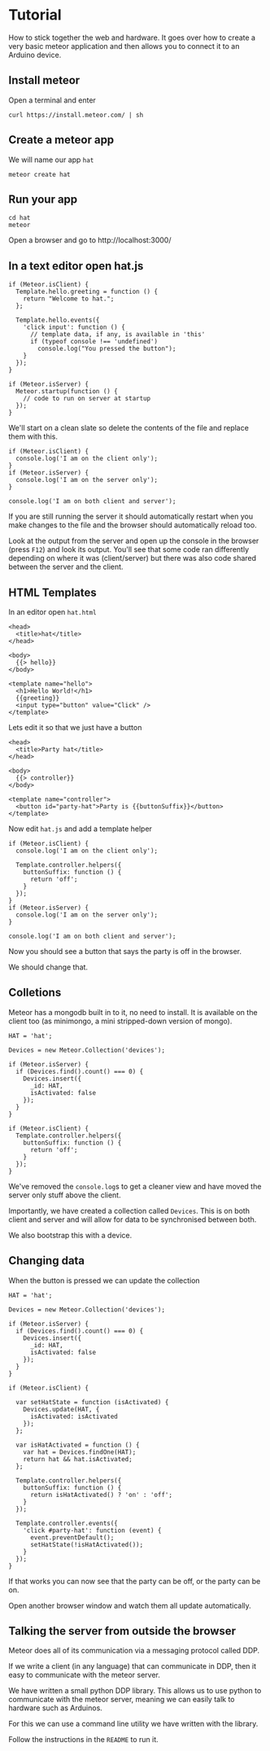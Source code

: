 # Tutorial

How to stick together the web and hardware. It goes over how to create a very
basic meteor application and then allows you to connect it to an Arduino device.

## Install meteor

Open a terminal and enter

    curl https://install.meteor.com/ | sh


## Create a meteor app

We will name our app `hat`

    meteor create hat


## Run your app

    cd hat
    meteor


Open a browser and go to http://localhost:3000/


## In a text editor open hat.js

    if (Meteor.isClient) {
      Template.hello.greeting = function () {
        return "Welcome to hat.";
      };

      Template.hello.events({
        'click input': function () {
          // template data, if any, is available in 'this'
          if (typeof console !== 'undefined')
            console.log("You pressed the button");
        }
      });
    }

    if (Meteor.isServer) {
      Meteor.startup(function () {
        // code to run on server at startup
      });
    }

We'll start on a clean slate so delete the contents of the file and replace them
with this.

    if (Meteor.isClient) {
      console.log('I am on the client only');
    }
    if (Meteor.isServer) {
      console.log('I am on the server only');
    }

    console.log('I am on both client and server');

If you are still running the server it should automatically restart when you
make changes to the file and the browser should automatically reload too.

Look at the output from the server and open up the console in the browser
(press `F12`) and look its output. You'll see that some code ran differently
depending on where it was (client/server) but there was also code shared between
the server and the client.

## HTML Templates

In an editor open `hat.html`

    <head>
      <title>hat</title>
    </head>

    <body>
      {{> hello}}
    </body>

    <template name="hello">
      <h1>Hello World!</h1>
      {{greeting}}
      <input type="button" value="Click" />
    </template>

Lets edit it so that we just have a button

    <head>
      <title>Party hat</title>
    </head>

    <body>
      {{> controller}}
    </body>

    <template name="controller">
      <button id="party-hat">Party is {{buttonSuffix}}</button>
    </template>

Now edit `hat.js` and add a template helper

    if (Meteor.isClient) {
      console.log('I am on the client only');

      Template.controller.helpers({
        buttonSuffix: function () {
          return 'off';
        }
      });
    }
    if (Meteor.isServer) {
      console.log('I am on the server only');
    }

    console.log('I am on both client and server');

Now you should see a button that says the party is off in the browser.

We should change that.


## Colletions

Meteor has a mongodb built in to it, no need to install. It is available on the
client too (as minimongo, a mini stripped-down version of mongo).

    HAT = 'hat';

    Devices = new Meteor.Collection('devices');

    if (Meteor.isServer) {
      if (Devices.find().count() === 0) {
        Devices.insert({
          _id: HAT,
          isActivated: false
        });
      }
    }

    if (Meteor.isClient) {
      Template.controller.helpers({
        buttonSuffix: function () {
          return 'off';
        }
      });
    }

We've removed the `console.log`s to get a cleaner view and have moved the server
only stuff above the client.

Importantly, we have created a collection called `Devices`. This is on both
client and server and will allow for data to be synchronised between both.

We also bootstrap this with a device.

## Changing data

When the button is pressed we can update the collection

    HAT = 'hat';

    Devices = new Meteor.Collection('devices');

    if (Meteor.isServer) {
      if (Devices.find().count() === 0) {
        Devices.insert({
          _id: HAT,
          isActivated: false
        });
      }
    }

    if (Meteor.isClient) {

      var setHatState = function (isActivated) {
        Devices.update(HAT, {
          isActivated: isActivated
        });
      };

      var isHatActivated = function () {
        var hat = Devices.findOne(HAT);
        return hat && hat.isActivated;
      };

      Template.controller.helpers({
        buttonSuffix: function () {
          return isHatActivated() ? 'on' : 'off';
        }
      });

      Template.controller.events({
        'click #party-hat': function (event) {
          event.preventDefault();
          setHatState(!isHatActivated());
        }
      });
    }

If that works you can now see that the party can be off, or the party can be on.

Open another browser window and watch them all update automatically.


## Talking the server from outside the browser

Meteor does all of its communication via a messaging protocol called DDP.

If we write a client (in any language) that can communicate in DDP, then it easy
to communicate with the meteor server.

We have written a small python DDP library. This allows us to use python to
communicate with the meteor server, meaning we can easily talk to hardware such
as Arduinos.

For this we can use a command line utility we have written with the library.

Follow the instructions in the `README` to run it.


